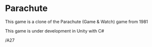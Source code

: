 # Parachute

This game is a clone of the Parachute (Game & Watch) game from 1981 

This game is under development in Unity with C#

/A27
